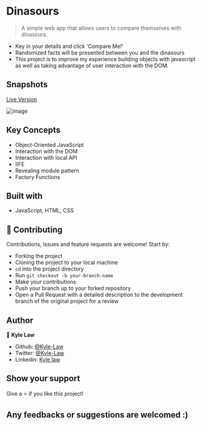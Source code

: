 # Dinasours

> A simple web app that allows users to compare themselves with dinasours.

- Key in your details and click 'Compare Me!'
- Randomized facts will be presented between you and the dinasours
- This project is to improve my experience building objects with javascript as well as taking advantage of user interaction with the DOM.

## Snapshots

[Live Version](https://rawcdn.githack.com/Kyle-Law/Dinasours/08dcf61157f9d2a93e65782c711ef261f372ee0f/index.html)

![image](https://user-images.githubusercontent.com/55923773/87530017-60e81900-c6c2-11ea-9fb5-1188c8cc62f3.png)

## Key Concepts

- Object-Oriented JavaScript
- Interaction with the DOM
- Interaction with local API
- IIFE
- Revealing module pattern
- Factory Functions

## Built with

- JavaScript, HTML, CSS

## 🤝 Contributing

Contributions, issues and feature requests are welcome! Start by:

- Forking the project
- Cloning the project to your local machine
- `cd` into the project directory
- Run `git checkout -b your-branch-name`
- Make your contributions
- Push your branch up to your forked repository
- Open a Pull Request with a detailed description to the development branch of the original project for a review

## Author

👤 **Kyle Law**

- Github: [@Kyle-Law](https://github.com/Kyle-Law)
- Twitter: [@Kyle-Law](https://twitter.com/ZhunKhing)
- Linkedin: [Kyle law](https://www.linkedin.com/in/kyle-lawzhunkhing/)

## Show your support

Give a ⭐️ if you like this project!

## Any feedbacks or suggestions are welcomed :)

